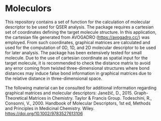 # Moleculors

This repository contains a set of function for the calculation of molecular descriptor to be used for QSER analysis. The package requires a cartesian set of coordinates defining the target molecule structure. In this application, the cartesian file generated from AVOGADRO (https://avogadro.cc/) was employed. From such coordinates, graphical matrices are calculated and used for the computation of 0D, 1D, and 2D molecular descriptor to be used for later analysis. The package has been extensively tested for small molecule. Due to the use of cartesian coordinate as spatial input for the target molecule, it is recommended to check the distance matrix to avoid any error coming from twisted three-dimensional structures where bond distances may induce false bond information in graphical matrices due to the relative distance in three-dimensional space. 

The following material can be consulted for additional information regarding graphical matrices and molecular descriptors:
Janežič, D., 2015. Graph-Theoretical Matrices in Chemistry. Taylor & Francis Group.
Todeschini, R., Consonni, V., 2000. Handbook of Molecular Descriptors, 1st ed, Methods and Principles in Medicinal Chemistry. Wiley. https://doi.org/10.1002/9783527613106

